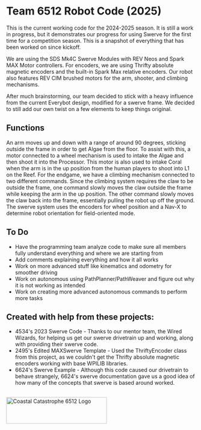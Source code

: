 # Team 6512 Robot Code (2025)
This is the current working code for the 2024-2025 season. It is still a work in progress, but it demonstrates our progress for using Swerve for the first time for a competition season. This is a snapshot of everything that has been worked on since kickoff.

We are using the SDS Mk4C Swerve Modules with REV Neos and Spark MAX Motor controllers. For encoders, we are using Thrifty absolute magnetic encoders and the built-in Spark Max relative encoders. Our robot also features REV CIM brushed motors for the arm, shooter, and climbing mechanisms.

After much brainstorming, our team decided to stick with a heavy influence from the current Everybot design, modified for a swerve frame. We decided to still add our own twist on a few elements to keep things original.

## Functions
An arm moves up and down with a range of around 90 degrees, sticking outside the frame in order to get Algae from the floor. To assist with this, a motor connected to a wheel mechanism is used to intake the Algae and then shoot it into the Processor. This motor is also used to intake Coral when the arm is in the up position from the human players to shoot into L1 on the Reef. For the endgame, we have a climbing mechanism connected to two different commands. Since the climbing system requires the claw to be outside the frame, one command slowly moves the claw outside the frame while keeping the arm in the up position. The other command slowly moves the claw back into the frame, essentially pulling the robot up off the ground. The swerve system uses the encoders for wheel position and a Nav-X to determine robot orientation for field-oriented mode.

## To Do
- Have the programming team analyze code to make sure all members fully understand everything and where we are starting from
- Add comments explaining everything and how it all works
- Work on more advanced stuff like kinematics and odometry for smoother driving
- Work on autonomous using PathPlanner/PathWeaver and figure out why it is not working as intended
- Work on creating more advanced autonomous commands to perform more tasks

## Created with help from these projects:
- 4534's 2023 Swerve Code - Thanks to our mentor team, the Wired Wizards, for helping us get our swerve drivetrain up and working, along with providing their swerve code.
- 2495's Edited MAXSwerve Template - Used the ThriftyEncoder class from this project, as we couldn't get the Thrifty absolute magnetic encoders working with base WPILIB libraries.
- 6624's Swerve Example - Although this code caused our drivetrain to behave strangely, 6624's swerve documentation gave us a good idea of how many of the concepts that swerve is based around worked.

## 
<img src="https://coastalcatastrophe6512.weebly.com/uploads/1/2/9/8/129892330/copy-of-coastal-catastrophe-logo_orig.png" alt="Coastal Catastrophe 6512 Logo" width="267" height="70">
